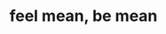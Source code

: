 ---
title: feel mean, be mean
category: web-dev
resource-url: https://thinkster.io/mean-stack-tutorial
blurb: tutorial to create clone of hackernews using angular, express, mongodb and node.js
suggester: Emily 
audience: medium
---